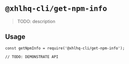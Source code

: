 # `@xhlhq-cli/get-npm-info`

> TODO: description

## Usage

```
const getNpmInfo = require('@xhlhq-cli/get-npm-info');

// TODO: DEMONSTRATE API
```
